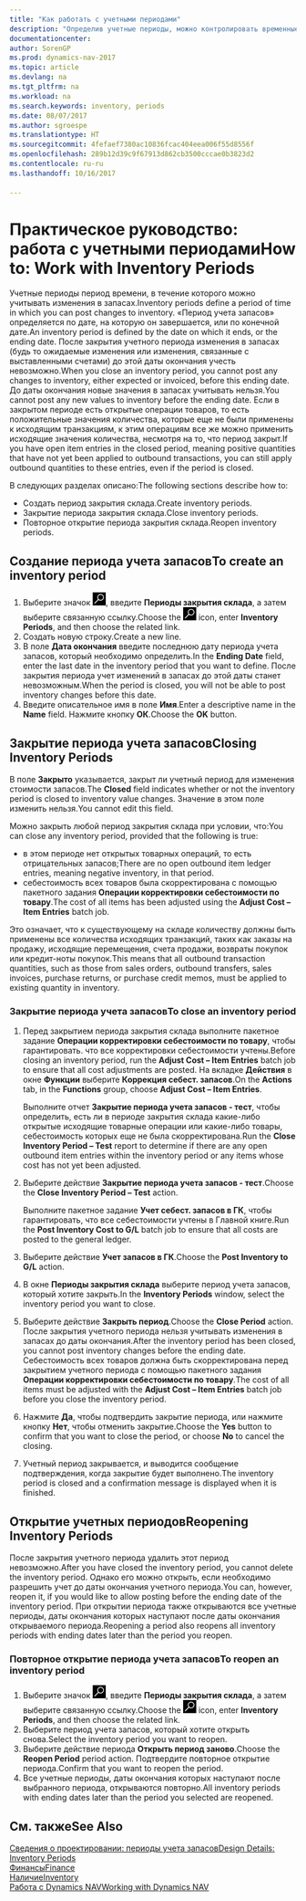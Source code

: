 ```yaml
---
title: "Как работать с учетными периодами"
description: "Определив учетные периоды, можно контролировать временные рамки, в пределах которых люди могут учитывать изменения в запасах."
documentationcenter: 
author: SorenGP
ms.prod: dynamics-nav-2017
ms.topic: article
ms.devlang: na
ms.tgt_pltfrm: na
ms.workload: na
ms.search.keywords: inventory, periods
ms.date: 08/07/2017
ms.author: sgroespe
ms.translationtype: HT
ms.sourcegitcommit: 4fefaef7380ac10836fcac404eea006f55d8556f
ms.openlocfilehash: 289b12d39c9f67913d862cb3500cccae0b3823d2
ms.contentlocale: ru-ru
ms.lasthandoff: 10/16/2017

---
```

# <a name="how-to-work-with-inventory-periods"></a><span data-ttu-id="1bf73-103">Практическое руководство: работа с учетными периодами</span><span class="sxs-lookup"><span data-stu-id="1bf73-103">How to: Work with Inventory Periods</span></span>
<span data-ttu-id="1bf73-104">Учетные периоды период времени, в течение которого можно учитывать изменения в запасах.</span><span class="sxs-lookup"><span data-stu-id="1bf73-104">Inventory periods define a period of time in which you can post changes to inventory.</span></span> <span data-ttu-id="1bf73-105">«Период учета запасов» определяется по дате, на которую он завершается, или по конечной дате.</span><span class="sxs-lookup"><span data-stu-id="1bf73-105">An inventory period is defined by the date on which it ends, or the ending date.</span></span> <span data-ttu-id="1bf73-106">После закрытия учетного периода изменения в запасах (будь то ожидаемые изменения или изменения, связанные с выставленными счетами) до этой даты окончания учесть невозможно.</span><span class="sxs-lookup"><span data-stu-id="1bf73-106">When you close an inventory period, you cannot post any changes to inventory, either expected or invoiced, before this ending date.</span></span> <span data-ttu-id="1bf73-107">До даты окончания новые значения в запасах учитывать нельзя.</span><span class="sxs-lookup"><span data-stu-id="1bf73-107">You cannot post any new values to inventory before the ending date.</span></span> <span data-ttu-id="1bf73-108">Если в закрытом периоде есть открытые операции товаров, то есть положительные значения количества, которые еще не были применены к исходящим транзакциям, к этим операциям все же можно применить исходящие значения количества, несмотря на то, что период закрыт.</span><span class="sxs-lookup"><span data-stu-id="1bf73-108">If you have open item entries in the closed period, meaning positive quantities that have not yet been applied to outbound transactions, you can still apply outbound quantities to these entries, even if the period is closed.</span></span>  

<span data-ttu-id="1bf73-109">В следующих разделах описано:</span><span class="sxs-lookup"><span data-stu-id="1bf73-109">The following sections describe how to:</span></span>  

* <span data-ttu-id="1bf73-110">Создать период закрытия склада.</span><span class="sxs-lookup"><span data-stu-id="1bf73-110">Create inventory periods.</span></span>  
* <span data-ttu-id="1bf73-111">Закрытие периода закрытия склада.</span><span class="sxs-lookup"><span data-stu-id="1bf73-111">Close inventory periods.</span></span>  
* <span data-ttu-id="1bf73-112">Повторное открытие периода закрытия склада.</span><span class="sxs-lookup"><span data-stu-id="1bf73-112">Reopen inventory periods.</span></span>  

## <a name="to-create-an-inventory-period"></a><span data-ttu-id="1bf73-113">Создание периода учета запасов</span><span class="sxs-lookup"><span data-stu-id="1bf73-113">To create an inventory period</span></span>  
1. <span data-ttu-id="1bf73-114">Выберите значок ![Поиск страницы или отчета](media/ui-search/search_small.png "Значок поиска страницы или отчета"), введите **Периоды закрытия склада**, а затем выберите связанную ссылку.</span><span class="sxs-lookup"><span data-stu-id="1bf73-114">Choose the ![Search for Page or Report](media/ui-search/search_small.png "Search for Page or Report icon") icon, enter **Inventory Periods**, and then choose the related link.</span></span>  
2. <span data-ttu-id="1bf73-115">Создать новую строку.</span><span class="sxs-lookup"><span data-stu-id="1bf73-115">Create a new line.</span></span>  
3. <span data-ttu-id="1bf73-116">В поле **Дата окончания** введите последнюю дату периода учета запасов, который необходимо определить.</span><span class="sxs-lookup"><span data-stu-id="1bf73-116">In the **Ending Date** field, enter the last date in the inventory period that you want to define.</span></span> <span data-ttu-id="1bf73-117">После закрытия периода учет изменений в запасах до этой даты станет невозможным.</span><span class="sxs-lookup"><span data-stu-id="1bf73-117">When the period is closed, you will not be able to post inventory changes before this date.</span></span>  
4. <span data-ttu-id="1bf73-118">Введите описательное имя в поле **Имя**.</span><span class="sxs-lookup"><span data-stu-id="1bf73-118">Enter a descriptive name in the **Name** field.</span></span> <span data-ttu-id="1bf73-119">Нажмите кнопку **ОК**.</span><span class="sxs-lookup"><span data-stu-id="1bf73-119">Choose the **OK** button.</span></span>  

## <a name="closing-inventory-periods"></a><span data-ttu-id="1bf73-120">Закрытие периода учета запасов</span><span class="sxs-lookup"><span data-stu-id="1bf73-120">Closing Inventory Periods</span></span>  
<span data-ttu-id="1bf73-121">В поле **Закрыто** указывается, закрыт ли учетный период для изменения стоимости запасов.</span><span class="sxs-lookup"><span data-stu-id="1bf73-121">The **Closed** field indicates whether or not the inventory period is closed to inventory value changes.</span></span> <span data-ttu-id="1bf73-122">Значение в этом поле изменить нельзя.</span><span class="sxs-lookup"><span data-stu-id="1bf73-122">You cannot edit this field.</span></span>  

<span data-ttu-id="1bf73-123">Можно закрыть любой период закрытия склада при условии, что:</span><span class="sxs-lookup"><span data-stu-id="1bf73-123">You can close any inventory period, provided that the following is true:</span></span>  

* <span data-ttu-id="1bf73-124">в этом периоде нет открытых товарных операций, то есть отрицательных запасов;</span><span class="sxs-lookup"><span data-stu-id="1bf73-124">There are no open outbound item ledger entries, meaning negative inventory, in that period.</span></span>  
* <span data-ttu-id="1bf73-125">себестоимость всех товаров была скорректирована с помощью пакетного задания **Операции корректировки себестоимости по товару**.</span><span class="sxs-lookup"><span data-stu-id="1bf73-125">The cost of all items has been adjusted using the **Adjust Cost – Item Entries** batch job.</span></span>  

<span data-ttu-id="1bf73-126">Это означает, что к существующему на складе количеству должны быть применены все количества исходящих транзакций, таких как заказы на продажу, исходящие перемещения, счета продажи, возвраты покупок или кредит-ноты покупок.</span><span class="sxs-lookup"><span data-stu-id="1bf73-126">This means that all outbound transaction quantities, such as those from sales orders, outbound transfers, sales invoices, purchase returns, or purchase credit memos, must be applied to existing quantity in inventory.</span></span>  

### <a name="to-close-an-inventory-period"></a><span data-ttu-id="1bf73-127">Закрытие периода учета запасов</span><span class="sxs-lookup"><span data-stu-id="1bf73-127">To close an inventory period</span></span>  
1. <span data-ttu-id="1bf73-128">Перед закрытием периода закрытия склада выполните пакетное задание **Операции корректировки себестоимости по товару**, чтобы гарантировать. что все корректировки себестоимости учтены.</span><span class="sxs-lookup"><span data-stu-id="1bf73-128">Before closing an inventory period, run the **Adjust Cost – Item Entries** batch job to ensure that all cost adjustments are posted.</span></span> <span data-ttu-id="1bf73-129">На вкладке **Действия** в окне **Функции** выберите **Коррекция себест. запасов**.</span><span class="sxs-lookup"><span data-stu-id="1bf73-129">On the **Actions** tab, in the **Functions** group, choose **Adjust Cost – Item Entries**.</span></span>  

     <span data-ttu-id="1bf73-130">Выполните отчет **Закрытие периода учета запасов - тест**, чтобы определить, есть ли в периоде закрытия склада какие-либо открытые исходящие товарные операции или какие-либо товары, себестоимость которых еще не была скорректирована.</span><span class="sxs-lookup"><span data-stu-id="1bf73-130">Run the **Close Inventory Period – Test** report to determine if there are any open outbound item entries within the inventory period or any items whose cost has not yet been adjusted.</span></span>  
2. <span data-ttu-id="1bf73-131">Выберите действие **Закрытие периода учета запасов - тест**.</span><span class="sxs-lookup"><span data-stu-id="1bf73-131">Choose the **Close Inventory Period – Test** action.</span></span>  

     <span data-ttu-id="1bf73-132">Выполните пакетное задание **Учет себест. запасов в ГК**, чтобы гарантировать, что все себестоимости учтены в Главной книге.</span><span class="sxs-lookup"><span data-stu-id="1bf73-132">Run the **Post Inventory Cost to G/L** batch job to ensure that all costs are posted to the general ledger.</span></span>  
3. <span data-ttu-id="1bf73-133">Выберите действие **Учет запасов в ГК**.</span><span class="sxs-lookup"><span data-stu-id="1bf73-133">Choose the **Post Inventory to G/L** action.</span></span>  
4. <span data-ttu-id="1bf73-134">В окне **Периоды закрытия склада** выберите период учета запасов, который хотите закрыть.</span><span class="sxs-lookup"><span data-stu-id="1bf73-134">In the **Inventory Periods** window, select the inventory period you want to close.</span></span>  
5. <span data-ttu-id="1bf73-135">Выберите действие **Закрыть период**.</span><span class="sxs-lookup"><span data-stu-id="1bf73-135">Choose the **Close Period** action.</span></span> <span data-ttu-id="1bf73-136">После закрытия учетного периода нельзя учитывать изменения в запасах до даты окончания.</span><span class="sxs-lookup"><span data-stu-id="1bf73-136">After the inventory period has been closed, you cannot post inventory changes before the ending date.</span></span> <span data-ttu-id="1bf73-137">Себестоимость всех товаров должна быть скорректирована перед закрытием учетного периода с помощью пакетного задания **Операции корректировки себестоимости по товару**.</span><span class="sxs-lookup"><span data-stu-id="1bf73-137">The cost of all items must be adjusted with the **Adjust Cost – Item Entries** batch job before you close the inventory period.</span></span>  
6. <span data-ttu-id="1bf73-138">Нажмите **Да**, чтобы подтвердить закрытие периода, или нажмите кнопку **Нет**, чтобы отменить закрытие.</span><span class="sxs-lookup"><span data-stu-id="1bf73-138">Choose the **Yes** button to confirm that you want to close the period, or choose **No** to cancel the closing.</span></span>  
7. <span data-ttu-id="1bf73-139">Учетный период закрывается, и выводится сообщение подтверждения, когда закрытие будет выполнено.</span><span class="sxs-lookup"><span data-stu-id="1bf73-139">The inventory period is closed and a confirmation message is displayed when it is finished.</span></span>  

## <a name="reopening-inventory-periods"></a><span data-ttu-id="1bf73-140">Открытие учетных периодов</span><span class="sxs-lookup"><span data-stu-id="1bf73-140">Reopening Inventory Periods</span></span>  
<span data-ttu-id="1bf73-141">После закрытия учетного периода удалить этот период невозможно.</span><span class="sxs-lookup"><span data-stu-id="1bf73-141">After you have closed the inventory period, you cannot delete the inventory period.</span></span> <span data-ttu-id="1bf73-142">Однако его можно открыть, если необходимо разрешить учет до даты окончания учетного периода.</span><span class="sxs-lookup"><span data-stu-id="1bf73-142">You can, however, reopen it, if you would like to allow posting before the ending date of the inventory period.</span></span> <span data-ttu-id="1bf73-143">При открытии периода также открываются все учетные периоды, даты окончания которых наступают после даты окончания открываемого периода.</span><span class="sxs-lookup"><span data-stu-id="1bf73-143">Reopening a period also reopens all inventory periods with ending dates later than the period you reopen.</span></span>  

### <a name="to-reopen-an-inventory-period"></a><span data-ttu-id="1bf73-144">Повторное открытие периода учета запасов</span><span class="sxs-lookup"><span data-stu-id="1bf73-144">To reopen an inventory period</span></span>  
1. <span data-ttu-id="1bf73-145">Выберите значок ![Поиск страницы или отчета](media/ui-search/search_small.png "Значок поиска страницы или отчета"), введите **Периоды закрытия склада**, а затем выберите связанную ссылку.</span><span class="sxs-lookup"><span data-stu-id="1bf73-145">Choose the ![Search for Page or Report](media/ui-search/search_small.png "Search for Page or Report icon") icon, enter **Inventory Periods**, and then choose the related link.</span></span>  
2. <span data-ttu-id="1bf73-146">Выберите период учета запасов, который хотите открыть снова.</span><span class="sxs-lookup"><span data-stu-id="1bf73-146">Select the inventory period you want to reopen.</span></span>  
3. <span data-ttu-id="1bf73-147">Выберите действие периода **Открыть период заново**.</span><span class="sxs-lookup"><span data-stu-id="1bf73-147">Choose the **Reopen Period** period action.</span></span> <span data-ttu-id="1bf73-148">Подтвердите повторное открытие периода.</span><span class="sxs-lookup"><span data-stu-id="1bf73-148">Confirm that you want to reopen the period.</span></span>  
4. <span data-ttu-id="1bf73-149">Все учетные периоды, даты окончания которых наступают после выбранного периода, открываются повторно.</span><span class="sxs-lookup"><span data-stu-id="1bf73-149">All inventory periods with ending dates later than the period you selected are reopened.</span></span>  

## <a name="see-also"></a><span data-ttu-id="1bf73-150">См. также</span><span class="sxs-lookup"><span data-stu-id="1bf73-150">See Also</span></span>  
[<span data-ttu-id="1bf73-151">Сведения о проектировании: периоды учета запасов</span><span class="sxs-lookup"><span data-stu-id="1bf73-151">Design Details: Inventory Periods</span></span>](design-details-inventory-periods.md)  
[<span data-ttu-id="1bf73-152">Финансы</span><span class="sxs-lookup"><span data-stu-id="1bf73-152">Finance</span></span>](finance.md)  
[<span data-ttu-id="1bf73-153">Наличие</span><span class="sxs-lookup"><span data-stu-id="1bf73-153">Inventory</span></span>](inventory-manage-inventory.md)  
[<span data-ttu-id="1bf73-154">Работа с Dynamics NAV</span><span class="sxs-lookup"><span data-stu-id="1bf73-154">Working with Dynamics NAV</span></span>](ui-work-product.md)

